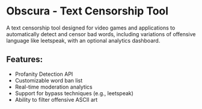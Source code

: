 # Obscura - Text Censorship Tool

A text censorship tool designed for video games and applications to automatically detect and censor bad words, including variations of offensive language like leetspeak, with an optional analytics dashboard.

## Features:
- Profanity Detection API
- Customizable word ban list
- Real-time moderation analytics
- Support for bypass techniques (e.g., leetspeak)
- Ability to filter offensive ASCII art
